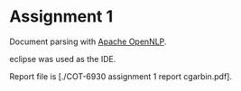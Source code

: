 # Assignment 1

Document parsing with [Apache OpenNLP](https://opennlp.apache.org/).

eclipse was used as the IDE.

Report file is [./COT-6930 assignment 1 report cgarbin.pdf].
